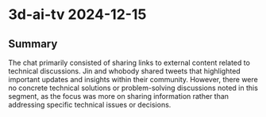 # 3d-ai-tv 2024-12-15

## Summary
The chat primarily consisted of sharing links to external content related to technical discussions. Jin and whobody shared tweets that highlighted important updates and insights within their community. However, there were no concrete technical solutions or problem-solving discussions noted in this segment, as the focus was more on sharing information rather than addressing specific technical issues or decisions.
